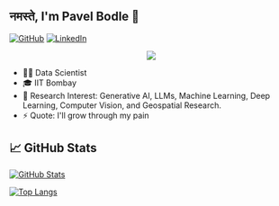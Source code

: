 <link rel="stylesheet" href="https://use.fontawesome.com/releases/v5.6.1/css/all.css" integrity="sha384-gfdkjb5BdAXd+lj+gudLWI+BXq4IuLW5IT+brZEZsLFm++aCMlF1V92rMkPaX4PP" crossorigin="anonymous">

## नमस्ते<i class="far fa-praying-hands"></i>, I'm Pavel Bodle 👋

<!--
**PavelBodle/PavelBodle** is a ✨ _special_ ✨ repository because its `README.md` (this file) appears on your GitHub profile.
- 🔭 I’m currently working on ...
- 🌱 I’m currently learning ...
- 👯 I’m looking to collaborate on ...
- 🤔 I’m looking for help with ...
- 💬 Ask me about ...
- 📫 How to reach me: ...
- 😄 Pronouns: ...
- ⚡ Fun fact: ...
-->
[![GitHub](https://img.shields.io/badge/GitHub-Pavel%20Bodle-black)](https://github.com/PavelBodle)
[![LinkedIn](https://img.shields.io/badge/LinkedIn-Pavel%20Bodle-blue)](https://www.linkedin.com/in/pavelbodle/)

<p style="text-align:center">
  <a href="https://github.com/antonkomarev/github-profile-views-counter">
    <img src="https://komarev.com/ghpvc/?username=PavelBodle&color=blueviolet">
</a>
<p>

 - 👨‍💻 Data Scientist
 - 🎓 IIT Bombay
 - 🌱 Research Interest: Generative AI, LLMs, Machine Learning, Deep Learning, Computer Vision, and Geospatial Research.
 - ⚡ Quote: I'll grow through my pain



## &#x1f4c8; GitHub Stats
<!--
  [![My GitHub Stats](https://github-readme-stats.vercel.app/api/?username=PavelBodle&count_private=true&theme=tokyonight&showicons=true)]()
-->
[![GitHub Stats](https://github-readme-stats.vercel.app/api?username=PavelBodle&show_icons=true&icon_color=805AD5&text_color=718096&bg_color=ffffff00&hide_title=true&include_all_commits=true&count_private=true&hide_border=true)](https://www.linkedin.com/in/pavelbodle/)
  
<!-- 
[![Top Langs](https://github-readme-stats.vercel.app/api/top-langs/?username=PavelBodle&langs_count=5&theme=tokyonight)](https://github.com/anuraghazra/github-readme-stats)
-->
[![Top Langs](https://github-readme-stats.vercel.app/api/top-langs/?username=PavelBodle&layout=compact&icon_color=805AD5&text_color=718096&bg_color=ffffff00&hide_border=true&langs_count=7&hide=Blade)](https://github.com/PavelBodle)

<!--
## 🏆 GitHub Trophies

[![trophy](https://github-profile-trophy.vercel.app/?username=PavelBodle&theme=nord&column=7)](https://github.com/ryo-ma/github-profile-trophy)
-->
